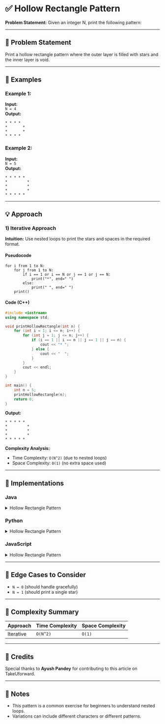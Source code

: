 # ✅ Hollow Rectangle Pattern

**Problem Statement:** Given an integer N, print the following pattern:

---

## 📌 Problem Statement

Print a hollow rectangle pattern where the outer layer is filled with stars and the inner layer is void.

---

## 🧪 Examples

### Example 1:
**Input:**  
`N = 4`  
**Output:**  
```
* * * *
*       *
*       *
* * * *
```

### Example 2:
**Input:**  
`N = 5`  
**Output:**  
```
* * * * *
*         *
*         *
*         *
* * * * *
```

---

## 💡 Approach

### 1) Iterative Approach

**Intuition:** Use nested loops to print the stars and spaces in the required format.

#### Pseudocode
```
for i from 1 to N:
    for j from 1 to N:
        if i == 1 or i == N or j == 1 or j == N:
            print("*", end=" ")
        else:
            print(" ", end=" ")
    print()
```

#### Code (C++)
```cpp
#include <iostream>
using namespace std;

void printHollowRectangle(int n) {
    for (int i = 1; i <= n; i++) {
        for (int j = 1; j <= n; j++) {
            if (i == 1 || i == n || j == 1 || j == n) {
                cout << "* ";
            } else {
                cout << "  ";
            }
        }
        cout << endl;
    }
}

int main() {
    int n = 5;
    printHollowRectangle(n);
    return 0;
}
```

**Output:**
```
* * * * *
*         *
*         *
*         *
* * * * *
```

**Complexity Analysis:**
- Time Complexity: `O(N^2)` (due to nested loops)
- Space Complexity: `O(1)` (no extra space used)

---

## 🧷 Implementations

### Java

<details>
<summary>Hollow Rectangle Pattern</summary>

```java
public class Main {
    static void printHollowRectangle(int n) {
        for (int i = 1; i <= n; i++) {
            for (int j = 1; j <= n; j++) {
                if (i == 1 || i == n || j == 1 || j == n) {
                    System.out.print("* ");
                } else {
                    System.out.print("  ");
                }
            }
            System.out.println();
        }
    }

    public static void main(String[] args) {
        int n = 5;
        printHollowRectangle(n);
    }
}
```

</details>

### Python

<details>
<summary>Hollow Rectangle Pattern</summary>

```python
def print_hollow_rectangle(n):
    for i in range(1, n + 1):
        for j in range(1, n + 1):
            if i == 1 or i == n or j == 1 or j == n:
                print("*", end=" ")
            else:
                print(" ", end=" ")
        print()

n = 5
print_hollow_rectangle(n)
```

</details>

### JavaScript

<details>
<summary>Hollow Rectangle Pattern</summary>

```javascript
function printHollowRectangle(n) {
    for (let i = 1; i <= n; i++) {
        let row = "";
        for (let j = 1; j <= n; j++) {
            if (i === 1 || i === n || j === 1 || j === n) {
                row += "* ";
            } else {
                row += "  ";
            }
        }
        console.log(row);
    }
}

let n = 5;
printHollowRectangle(n);
```

</details>

---

## 🧭 Edge Cases to Consider

* `N = 0` (should handle gracefully)
* `N = 1` (should print a single star)

---

## 🧾 Complexity Summary

| Approach      | Time Complexity | Space Complexity |
| ------------- | --------------- | ---------------- |
| Iterative     | `O(N^2)`       | `O(1)`           |

---

## 🙌 Credits

Special thanks to **Ayush Pandey** for contributing to this article on TakeUforward.

---

## 📣 Notes

* This pattern is a common exercise for beginners to understand nested loops.
* Variations can include different characters or different patterns.
